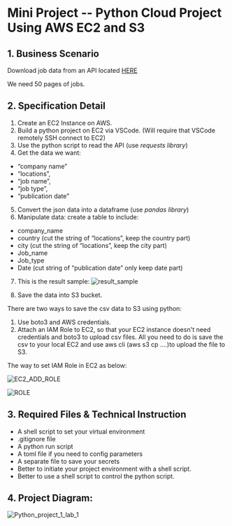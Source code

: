 # Mini Project -- Python Cloud Project Using AWS EC2 and S3

## 1. Business Scenario
Download job data from an API located [HERE](https://www.themuse.com/developers/api/v2)

We need 50 pages of jobs. 

## 2. Specification Detail
1. Create an EC2 Instance on AWS.
2. Build a python project on EC2 via VSCode. (Will require that VSCode remotely SSH connect to EC2)
3. Use the python script to read the API (use *requests library*)
4. Get the data we want:
- “company name”
- “locations”,
- “job name”,
- “job type”,
- “publication date”
5. Convert the json data into a dataframe (use *pandas library*)
6. Manipulate data: create a table to include:
- company_name
- country (cut the string of “locations”, keep the country part)
- city (cut the string of “locations”, keep the city part)
- Job_name
- Job_type
- Date (cut string of “publication date” only keep date part)
7. This is the result sample:
![result_sample](https://user-images.githubusercontent.com/74939090/197381891-253223db-513b-48de-8f82-80a098660eff.jpg)

8. Save the data into S3 bucket.

There are two ways to save the csv data to S3 using python:
1. Use boto3 and AWS credentials.
2. Attach an IAM Role to EC2, so that your EC2 instance doesn't need credentials and boto3 to upload csv files. All you need to do is save the csv to your local EC2 and use aws cli (aws s3 cp ….)to upload the file to S3. 

The way to set IAM Role in EC2 as below:

![EC2_ADD_ROLE](https://user-images.githubusercontent.com/74939090/197381977-fdab42b8-aa10-49af-ada9-dda90e333460.jpg)

![ROLE](https://user-images.githubusercontent.com/74939090/197381979-b5404080-915e-4dcf-bb67-d51b1090ea2b.jpg)

## 3. Required Files & Technical Instruction
- A shell script to set your virtual environment
- .gitignore file
- A python run script
- A toml file if you need to config parameters
- A separate file to save your secrets
- Better to initiate your project environment with a shell script.
- Better to use a shell script to control the python script.

## 4. Project Diagram:
![Python_project_1_lab_1](https://user-images.githubusercontent.com/74939090/197382124-8ffb0023-5df7-465e-a53a-21532245c133.png)
